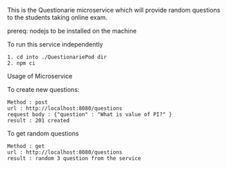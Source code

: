 This is the Questionarie microservice which will provide random questions to the students taking online exam.

prereq: nodejs to be installed on the machine

To run this service independently

	1. cd into ./QuestionariePod dir
 	2. npm ci

Usage of Microservice 

To create new questions:

    Method : post
    url : http://localhost:8080/questions
    request body : {"question" : "What is value of PI?" }
    result : 201 created

To get random questions

    Method : get
    url : http://localhost:8080/questions
    result : random 3 question from the service


